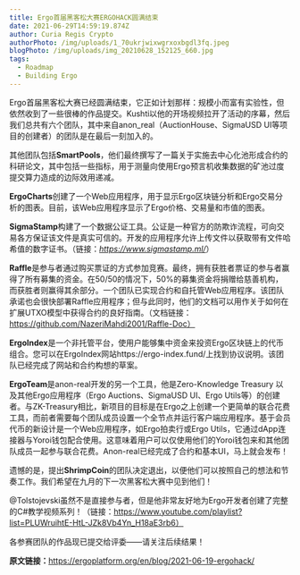 ```yaml
---
title: Ergo首届黑客松大赛ERGOHACK圆满结束
date: 2021-06-29T14:59:19.874Z
author: Curia Regis Crypto
authorPhoto: /img/uploads/1_70ukrjwixwgrxoxbgdl3fq.jpeg
blogPhoto: /img/uploads/img_20210628_152125_660.jpg
tags:
  - Roadmap
  - Building Ergo
---
```

Ergo首届黑客松大赛已经圆满结束，它正如计划那样：规模小而富有实验性，但依然收到了一些很棒的作品提交。Kushti以他的开场视频拉开了活动的序幕，然后我们总共有六个团队，其中来自anon_real（AuctionHouse、SigmaUSD UI等项目的创建者）的团队是在最后一刻加入的。

其他团队包括**SmartPools**，他们最终撰写了一篇关于实施去中心化池形成合约的科研论文，其中包括一些指标，用于测量向使用Ergo预言机收集数据的矿池过度提交算力造成的边际效用递减。

**ErgoCharts**创建了一个Web应用程序，用于显示Ergo区块链分析和Ergo交易分析的图表。目前，该Web应用程序显示了Ergo价格、交易量和市值的图表。

**SigmaStamp**构建了一个数据公证工具。公证是一种官方的防欺诈流程，可向交易各方保证该文件是真实可信的。开发的应用程序允许上传文件以获取带有文件哈希值的数字证书。（链接：*<https://www.sigmastamp.ml/>*）

**Raffle**是参与者通过购买票证的方式参加竞赛。最终，拥有获胜者票证的参与者赢得了所有募集的资金。在50/50的情况下，50%的募集资金将捐赠给慈善机构，而获胜者则赢得其余部分。一个团队已实现合约和自托管Web应用程序。该团队承诺也会很快部署Raffle应用程序；但与此同时，他们的文档可以用作关于如何在扩展UTXO模型中获得合约的良好指南。（文档链接：https://github.com/NazeriMahdi2001/Raffle-Doc）

**ErgoIndex**是一个非托管平台，使用户能够集中资金来投资Ergo区块链上的代币组合。您可以在ErgoIndex网站https://ergo-index.fund/上找到协议说明。该团队已经完成了网站和合约构想的草案。

**ErgoTeam**是anon-real开发的另一个工具，他是Zero-Knowledge Treasury 以及其他Ergo应用程序（Ergo Auctions、SigmaUSD UI、Ergo Utils等）的创建者。与ZK-Treasury相比，新项目的目标是在Ergo之上创建一个更简单的联合花费工具，而前者需要每个团队成员设置一个全节点并运行客户端应用程序。基于会员代币的新设计是一个Web应用程序，如Ergo拍卖行或Ergo Utils，它通过dApp连接器与Yoroi钱包配合使用。这意味着用户可以仅使用他们的Yoroi钱包来和其他团队成员一起参与联合花费。Anon-real已经完成了合约和基本UI，马上就会发布！

遗憾的是，提出**ShrimpCoin**的团队决定退出，以便他们可以按照自己的想法和节奏工作。我们希望在九月的下一次黑客松大赛中见到他们！

@Tolstojevski虽然不是直接参与者，但是他非常友好地为Ergo开发者创建了完整的C#教学视频系列！（链接：https://www.youtube.com/playlist?list=PLUWruihtE-HtL-JZk8Vb4Yn_H18aE3rb6）

各参赛团队的作品现已提交给评委——请关注后续结果！

**原文链接：**<https://ergoplatform.org/en/blog/2021-06-19-ergohack/>